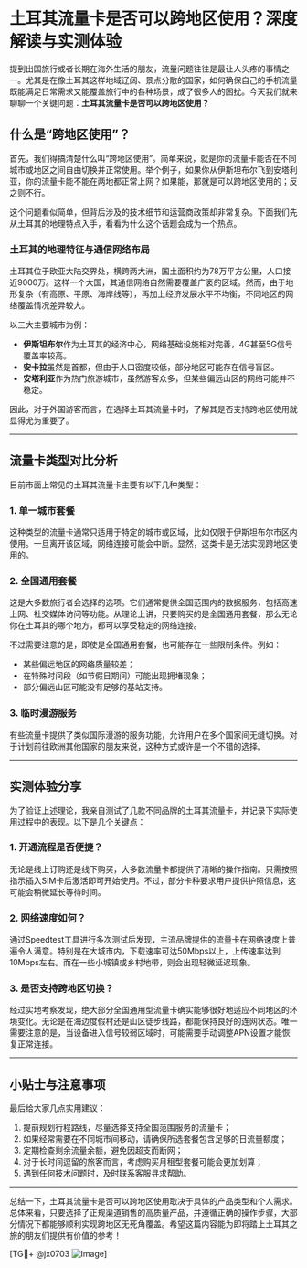 # 土耳其流量卡是否可以跨地区使用？深度解读与实测体验

提到出国旅行或者长期在海外生活的朋友，流量问题往往是最让人头疼的事情之一。尤其是在像土耳其这样地域辽阔、景点分散的国家，如何确保自己的手机流量既能满足日常需求又能覆盖旅行中的各种场景，成了很多人的困扰。今天我们就来聊聊一个关键问题：**土耳其流量卡是否可以跨地区使用？**

## 什么是“跨地区使用”？

首先，我们得搞清楚什么叫“跨地区使用”。简单来说，就是你的流量卡能否在不同城市或地区之间自由切换并正常使用。举个例子，如果你从伊斯坦布尔飞到安塔利亚，你的流量卡能不能在两地都正常上网？如果能，那就是可以跨地区使用的；反之则不行。

这个问题看似简单，但背后涉及的技术细节和运营商政策却非常复杂。下面我们先从土耳其的地理特点入手，看看为什么这个话题会成为一个热点。

### 土耳其的地理特征与通信网络布局

土耳其位于欧亚大陆交界处，横跨两大洲，国土面积约为78万平方公里，人口接近9000万。这样一个大国，其通信网络自然需要覆盖广袤的区域。然而，由于地形复杂（有高原、平原、海岸线等），再加上经济发展水平不均衡，不同地区的网络覆盖情况差异较大。

以三大主要城市为例：

- **伊斯坦布尔**作为土耳其的经济中心，网络基础设施相对完善，4G甚至5G信号覆盖率较高。
- **安卡拉**虽然是首都，但由于人口密度较低，部分地区可能存在信号盲区。
- **安塔利亚**作为热门旅游城市，虽然游客众多，但某些偏远山区的网络可能并不稳定。

因此，对于外国游客而言，在选择土耳其流量卡时，了解其是否支持跨地区使用就显得尤为重要了。

---

## 流量卡类型对比分析

目前市面上常见的土耳其流量卡主要有以下几种类型：

### 1. 单一城市套餐
这种类型的流量卡通常只适用于特定的城市或区域，比如仅限于伊斯坦布尔市区内使用。一旦离开该区域，网络连接可能会中断。显然，这类卡是无法实现跨地区使用的。

### 2. 全国通用套餐
这是大多数旅行者会选择的选项。它们通常提供全国范围内的数据服务，包括高速上网、社交媒体访问等功能。从理论上讲，只要购买的是全国通用套餐，那么无论你在土耳其的哪个地方，都可以享受稳定的网络连接。

不过需要注意的是，即使是全国通用套餐，也可能存在一些限制条件。例如：
- 某些偏远地区的网络质量较差；
- 在特殊时间段（如节假日期间）可能出现拥堵现象；
- 部分偏远山区可能没有足够的基站支持。

### 3. 临时漫游服务
有些流量卡提供了类似国际漫游的服务功能，允许用户在多个国家间无缝切换。对于计划前往欧洲其他国家的朋友来说，这种方式或许是一个不错的选择。

---

## 实测体验分享

为了验证上述理论，我亲自测试了几款不同品牌的土耳其流量卡，并记录下实际使用过程中的表现。以下是几个关键点：

### 1. 开通流程是否便捷？
无论是线上订购还是线下购买，大多数流量卡都提供了清晰的操作指南。只需按照指示插入SIM卡后激活即可开始使用。不过，部分卡种要求用户提供护照信息，这可能会稍微延长等待时间。

### 2. 网络速度如何？
通过Speedtest工具进行多次测试后发现，主流品牌提供的流量卡在网络速度上普遍令人满意。特别是在大城市内，下载速率可达50Mbps以上，上传速率达到10Mbps左右。而在一些小城镇或乡村地带，则会出现轻微延迟现象。

### 3. 是否支持跨地区切换？
经过实地考察发现，绝大部分全国通用型流量卡确实能够很好地适应不同地区的环境变化。无论是在海边度假村还是山区徒步线路，都能保持良好的连网状态。唯一需要注意的是，当设备进入信号较弱区域时，可能需要手动调整APN设置才能恢复正常连接。

---

## 小贴士与注意事项

最后给大家几点实用建议：

1. 提前规划行程路线，尽量选择支持全国范围服务的流量卡；
2. 如果经常需要在不同城市间移动，请确保所选套餐包含足够的日流量额度；
3. 定期检查剩余流量余额，避免因超支而断网；
4. 对于长时间逗留的旅客而言，考虑购买月租型套餐可能会更加划算；
5. 遇到任何技术问题时，及时联系客服寻求帮助。

---

总结一下，土耳其流量卡是否可以跨地区使用取决于具体的产品类型和个人需求。总体来看，只要选择了正规渠道销售的高质量产品，并遵循正确的操作步骤，大部分情况下都能够顺利实现跨地区无死角覆盖。希望这篇内容能为即将踏上土耳其之旅的朋友们提供有价值的参考！

[TG💪+ @jx0703 ![Image](https://github.com/user-attachments/assets/dbca1d08-cadb-493c-b0ec-ad6f7a83f270)]